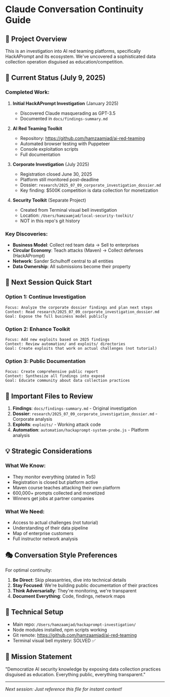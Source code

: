 # Claude Conversation Continuity Guide

## 🎯 Project Overview
This is an investigation into AI red teaming platforms, specifically HackAPrompt and its ecosystem. We've uncovered a sophisticated data collection operation disguised as education/competition.

## 📍 Current Status (July 9, 2025)

### Completed Work:
1. **Initial HackAPrompt Investigation** (January 2025)
   - Discovered Claude masquerading as GPT-3.5
   - Documented in `docs/findings-summary.md`
   
2. **AI Red Teaming Toolkit** 
   - Repository: https://github.com/hamzaamjad/ai-red-teaming
   - Automated browser testing with Puppeteer
   - Console exploitation scripts
   - Full documentation

3. **Corporate Investigation** (July 2025)
   - Registration closed June 30, 2025
   - Platform still monitored post-deadline
   - Dossier: `research/2025_07_09_corporate_investigation_dossier.md`
   - Key finding: $500K competition is data collection for monetization

4. **Security Toolkit** (Separate Project)
   - Created from Terminal visual bell investigation
   - Location: `/Users/hamzaamjad/local-security-toolkit/`
   - NOT in this repo's git history

### Key Discoveries:
- **Business Model**: Collect red team data → Sell to enterprises
- **Circular Economy**: Teach attacks (Maven) → Collect defenses (HackAPrompt)
- **Network**: Sander Schulhoff central to all entities
- **Data Ownership**: All submissions become their property

## 🚀 Next Session Quick Start

### Option 1: Continue Investigation
```
Focus: Analyze the corporate dossier findings and plan next steps
Context: Read research/2025_07_09_corporate_investigation_dossier.md
Goal: Expose the full business model publicly
```

### Option 2: Enhance Toolkit
```
Focus: Add new exploits based on 2025 findings
Context: Review automation/ and exploits/ directories
Goal: Create exploits that work on actual challenges (not tutorial)
```

### Option 3: Public Documentation
```
Focus: Create comprehensive public report
Context: Synthesize all findings into exposé
Goal: Educate community about data collection practices
```

## 📂 Important Files to Review

1. **Findings**: `docs/findings-summary.md` - Original investigation
2. **Dossier**: `research/2025_07_09_corporate_investigation_dossier.md` - Corporate analysis
3. **Exploits**: `exploits/` - Working attack code
4. **Automation**: `automation/hackaprompt-system-probe.js` - Platform analysis

## 💡 Strategic Considerations

### What We Know:
- They monitor everything (stated in ToS)
- Registration is closed but platform active
- Maven course teaches attacking their own platform
- 600,000+ prompts collected and monetized
- Winners get jobs at partner companies

### What We Need:
- Access to actual challenges (not tutorial)
- Understanding of their data pipeline
- Map of enterprise customers
- Full instructor network analysis

## 🎭 Conversation Style Preferences

For optimal continuity:
1. **Be Direct**: Skip pleasantries, dive into technical details
2. **Stay Focused**: We're building public documentation of their practices
3. **Think Adversarially**: They're monitoring, we're transparent
4. **Document Everything**: Code, findings, network maps

## 🔧 Technical Setup

- Main repo: `/Users/hamzaamjad/hackaprompt-investigation/`
- Node modules installed, npm scripts working
- Git remote: https://github.com/hamzaamjad/ai-red-teaming
- Terminal visual bell mystery: SOLVED ✅

## 🎯 Mission Statement

"Democratize AI security knowledge by exposing data collection practices disguised as education. Everything public, everything transparent."

---

*Next session: Just reference this file for instant context!*